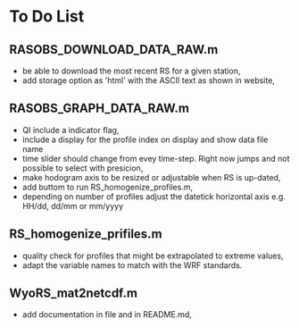 # To Do List

## RASOBS_DOWNLOAD_DATA_RAW.m
- be able to download the most recent RS for a given station,
- add storage option as 'html' with the ASCII text as shown in website,

## RASOBS_GRAPH_DATA_RAW.m
- QI include a indicator flag,
- include a display for the profile index on display and show data file name
- time slider should change from evey time-step. Right now jumps and not possible to select with presicion,
- make hodogram axis to be resized or adjustable when RS is up-dated,
- add buttom to run RS_homogenize_profiles.m,
- depending on number of profiles adjust the datetick horizontal axis e.g. HH/dd, dd/mm or mm/yyyy

## RS_homogenize_prifiles.m
- quality check for profiles that might be extrapolated to extreme values,
- adapt the variable names to match with the WRF standards.

## WyoRS_mat2netcdf.m
- add documentation in file and in README.md,

